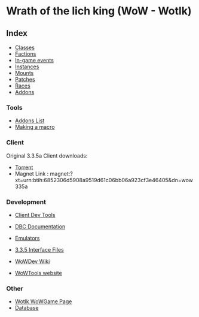 # Wrath of the lich king (WoW - Wotlk)

## Index

*   [Classes](wotlk-classes.md)
*   [Factions](wotlk-factions.md)
*   [In-game events](wotlk-in-game-events.md)
*   [Instances](wotlk-instances.md)
*   [Mounts](wotlk-mounts.md)
*   [Patches](wotlk-patches.md)
*   [Races](wotlk-races.md)
*   [Addons](wotlk-addons.md)

### Tools

*   [Addons List](wotlk-addons-list.md)
*   [Making a macro](making-a-macro.md)

### Client

Original 3.3.5a Client downloads: 
* [Torrent](https://github.com/wowgaming/client-data/releases/download/v0/clean-game-client.torrent)
* Magnet Link : magnet:?xt=urn:btih:6852306d5908a9519d61c06bb06a923cf3e46405&dn=wow335a 

### Development

*   [Client Dev Tools](client-dev-tools.md)
*   [DBC Documentation](https://wowdev.wiki/Category:DBC_WotLK)
*   [Emulators](emulators-list.md)
*   [3.3.5 Interface Files](https://github.com/wowgaming/3.3.5-interface-files)

*   [WoWDev Wiki](https://wowdev.wiki)
*   [WoWTools website](https://wow.tools/)

### Other

*   [Wotlk WoWGame Page](https://wowgaming.github.io/)
*   [Database](https://wowgaming.altervista.org/aowow/)
